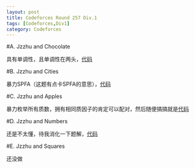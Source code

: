 ```yaml
---
layout: post
title: Codeforces Round 257 Div.1
tags: [Codeforces,Div1]
category: Codeforces
---
```


#A. Jzzhu and Chocolate

具有单调性，且单调性在两头，[代码](http://codeforces.com/contest/449/submission/7183828)

#B. Jzzhu and Cities

暴力SPFA（这题有点卡SPFA的意思），[代码](http://codeforces.com/contest/449/submission/7180417)

#C. Jzzhu and Apples

暴力枚举所有质数，拥有相同质因子的肯定可以配对，然后随便搞搞就是[代码](http://codeforces.com/contest/449/submission/11567727)

#D. Jzzhu and Numbers

还是不太懂，待我消化一下题解，[代码](http://codeforces.com/contest/449/submission/11569180)

#E. Jzzhu and Squares

还没做

